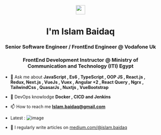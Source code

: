 <h1 align="center"> <img src="https://raw.githubusercontent.com/MartinHeinz/MartinHeinz/master/wave.gif" width="30px"> </h1>
 <h1 align="center"> I'm Islam Baidaq</h1>
<h3 align="center">Senior Software Engineer / FrontEnd Engineer @ Vodafone Uk </h3>
<h3 align="center">FrontEnd Development Instructor @ Ministry of Communication and Technology (ITI) Egypt </h3>




- 💬 Ask me about **JavaScript , Es6 , TypeScript ,  OOP JS  , React.js , Redux,  Next.js ,  VueJs , Vuex  ,  Angular +2  , React Query , Ngrx ,  TailwindCss , QuasarJs , Nuxtjs , VueBootstrap**
  
- 💬 DevOps knowlodge **Docker , CICD and Jenkins**

- 📫 How to reach me **Islam.baidaq@gmail.com**

- Latest :
  ![image](https://github.com/engislam95/engIslam95/assets/37150151/ef1a6a82-c3bb-4c1f-8777-2a4957be0ba0)


- 📝 I regularly write articles on [medium.com/@islam.baidaq](medium.com/@islam.baidaq)





